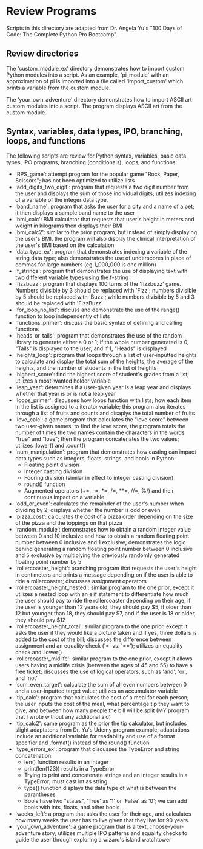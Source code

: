 # Review Programs

Scripts in this directory are adapted from Dr. Angela Yu's "100 Days of Code: The Complete Python Pro Bootcamp".

## Review directories

The 'custom_module_ex' directory demonstrates how to import custom Python modules into a script. As an example, 'pi_module' with an approximation of pi is imported into a file called 'import_custom' which prints a variable from the custom module.

The 'your_own_adventure' directory demonstrates how to import ASCII art custom modules into a script. The program displays ASCII art from the custom module.

## Syntax, variables, data types, IPO, branching, loops, and functions

The following scripts are review for Python syntax, variables, basic data types, IPO programs, branching (conditionals), loops, and functions:

- 'RPS_game': attempt program for the popular game "Rock, Paper, Scissors"; has not been optimized to utilize lists
- 'add_digits_two_digit': program that requests a two digit number from the user and displays the sum of those individual digits; utilizes indexing of a variable of the integer data type.
- 'band_name': program that asks the user for a city and a name of a pet; it then displays a sample band name to the user
- 'bmi_calc': BMI calculator that requests that user's height in meters and weight in kilograms then displays their BMI
- 'bmi_calc2': similar to the prior program, but instead of simply displaying the user's BMI, the program will also display the clinical interpretation of the user's BMI based on the calculation
- 'data_type_ex': program that demonstrates indexing a variable of the string data type; also demonstrates the use of underscores in place of commas for large numbers (eg 1_000_000 is one million)
- 'f_strings': program that demonstrates the use of displaying text with two different variable types using the f-string
- 'fizzbuzz': program that displays 100 turns of the 'fizzbuzz' game. Numbers divisible by 3 should be replaced with 'Fizz'; numbers divisible by 5 should be replaced with 'Buzz'; while numbers divisible by 5 and 3 should be replaced with 'FizzBuzz'
- 'for_loop_no_list': discuss and demonstrate the use of the range() function to loop independently of lists
- 'functions_primer': discuss the basic syntax of defining and calling functions
- 'heads_or_tails': program that demonstrates the use of the random library to generate either a 0 or 1; if the whole number generated is 0, "Tails" is displayed to the user, and if 1, "Heads" is displayed
- 'heights_loop': program that loops through a list of user-inputted heights to calculate and display the total sum of the heights, the average of the heights, and the number of students in the list of heights
- 'highest_score': find the highest score of student's grades from a list; utilizes a most-wanted holder variable
- 'leap_year': determines if a user-given year is a leap year and displays whether that year is or is not a leap year
- 'loops_primer': discusses how loops function with lists; how each item in the list is assigned to a iterator variable; this program also iterates through a list of fruits and counts and disaplys the total number of fruits
- 'love_calc': a game program that calculates the "love score" between two user-given names; to find the love score, the program totals the number of times the two names contain the characters in the words "true" and "love"; then the program concatenates the two values; utilizes .lower() and .count()
- 'num_manipulation': program that demonstrates how casting can impact data types such as integers, floats, strings, and bools in Python:
    - Floating point division
    - Integer casting division
    - Fooring division (similar in effect to integer casting division)
    - round() function
    - Augmented operators (+=, -=, *=, /=, **=, //=, %/) and their continuous impact on a variable
- 'odd_or_even': calculates the remainder of the user's number when dividing by 2; displays whether the number is odd or even
- 'pizza_cost': calculates the cost of a pizza order depending on the size of the pizza and the toppings on that pizza
- 'random_module': demonstrates how to obtain a random integer value between 0 and 10 inclusive and how to obtain a random floating point number between 0 inclusive and 1 exclusive; demonstrates the logic behind generating a random floating point number between 0 inclusive and 5 exclusive by multiplying the previously randomly generated floating point number by 5
- 'rollercoaster_height': branching program that requests the user's height in centimeters and prints a message depending on if the user is able to ride a rollercoaster; discusses assignment operators
- 'rollercoaster_height_nested': similar program to the one prior, except it utilizes a nested loop with an elif statement to differentiate how much the user should pay to ride the rollercoaster depending on their age; if the user is younger than 12 years old, they should pay $5, if older than 12 but younger than 18, they should pay $7, and if the user is 18 or older, they should pay $12
- 'rollercoaster_height_total': similar program to the one prior, except it asks the user if they would like a picture taken and if yes, three dollars is added to the cost of the bill; discusses the difference between assignment and an equality check ('=' vs. '=='); utilizes an equality check and .lower()
- 'rollercoaster_midlife': similar program to the one prior, except it allows users having a midlife crisis (between the ages of 45 and 55) to have a free ticket; discusses the use of logical operators, such as 'and', 'or', and 'not'
- 'sum_even_target': calculate the sum of all even numbers between 0 and a user-inputted target value; utilizes an accumulator variable
- 'tip_calc': program that calculates the cost of a meal for each person; the user inputs the cost of the meal, what percentage tip they want to give, and between how many people the bill will be split (MY program that I wrote without any additional aid)
- 'tip_calc2': same program as the prior the tip calculator, but includes slight adaptatons from Dr. Yu's Udemy program example; adaptations include an additional variable for readability and use of a format specifier and .format() instead of the round() function
- 'type_errors_ex': program that discusses the TypeError and string concatenation:
    - len() function results in an integer
    - print(len(123)) results in a TypeError
    - Trying to print and concatenate strings and an integer results in a TypeError; must cast int as string
    - type() function displays the data type of what is between the parantheses
    - Bools have two "states", 'True' as '1' or 'False' as '0'; we can add bools with ints, floats, and other bools
- 'weeks_left': a program that asks the user for their age, and calculates how many weeks the user has to live given that they live for 90 years.
- 'your_own_adventure': a game program that is a text, choose-your-adventure story; utilizes multiple IPO patterns and equality checks to guide the user through exploring a wizard's island watchtower 

